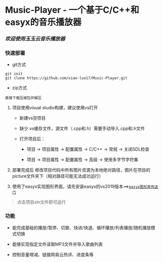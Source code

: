 # Music-Player - 一个基于C/C++和easyx的音乐播放器

### ***欢迎使用玉玉云音乐播放器***

### 快速部署

- git方式

```
git init
git clone https://github.com/xiao-luo17/Music-Player.git
```

- zip方式
```
直接下载压缩包并解压
```
1. 项目使用visual studio构建，建议使用vs打开

   - 新建vs空项目

   - 缺少.vs缓存文件，源文件（.cpp和.h）需要手动导入.cpp和.h文件
   
   - 打开项目后：
   
     - 项目 -> 项目属性 -> 配置属性 -> C/C++ -> 常规 -> 关闭SDL检查
     
     - 项目 -> 项目属性 -> 配置属性 -> 高级 -> 使用多字节字符集

2. 部署完成后 修改项目代码中所有图片资源为本地绝对路径，图片在项目的picture文件夹下（相对路径可能无法成功运行）

3. 使用了easyx实现图形界面，请先安装easyx的vs2019版本==><a href="https://easyx.cn/">`easyx图形库传送门`</a>

> 点击项目sln文件即可运行

### 功能

- 能完成基础的播放/暂停、切歌、快进/快退、循环播放/列表播放/随机播放模式切换

- 能够实现指定文件读取MP3文件并导入歌曲列表

- 控制音量增减、链接网易云热评、进度条等
